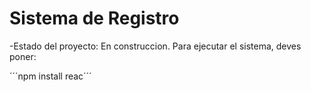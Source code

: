 <h1>Sistema de Registro</h1>

-Estado del proyecto: En construccion.
Para ejecutar el sistema, deves poner:

´´´npm install reac´´´
